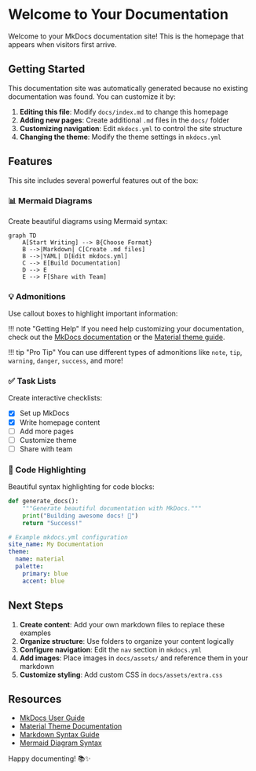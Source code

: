 # Welcome to Your Documentation

Welcome to your MkDocs documentation site! This is the homepage that appears when visitors first arrive.

## Getting Started

This documentation site was automatically generated because no existing documentation was found. You can customize it by:

1. **Editing this file**: Modify `docs/index.md` to change this homepage
2. **Adding new pages**: Create additional `.md` files in the `docs/` folder
3. **Customizing navigation**: Edit `mkdocs.yml` to control the site structure
4. **Changing the theme**: Modify the theme settings in `mkdocs.yml`

## Features

This site includes several powerful features out of the box:

### 📊 Mermaid Diagrams

Create beautiful diagrams using Mermaid syntax:

```mermaid
graph TD
    A[Start Writing] --> B{Choose Format}
    B -->|Markdown| C[Create .md files]
    B -->|YAML| D[Edit mkdocs.yml]
    C --> E[Build Documentation]
    D --> E
    E --> F[Share with Team]
```

### 💡 Admonitions

Use callout boxes to highlight important information:

!!! note "Getting Help"
    If you need help customizing your documentation, check out the [MkDocs documentation](https://www.mkdocs.org/) or the [Material theme guide](https://squidfunk.github.io/mkdocs-material/).

!!! tip "Pro Tip"
    You can use different types of admonitions like `note`, `tip`, `warning`, `danger`, `success`, and more!

### ✅ Task Lists

Create interactive checklists:

- [x] Set up MkDocs
- [x] Write homepage content
- [ ] Add more pages
- [ ] Customize theme
- [ ] Share with team

### 🎨 Code Highlighting

Beautiful syntax highlighting for code blocks:

```python
def generate_docs():
    """Generate beautiful documentation with MkDocs."""
    print("Building awesome docs! 🚀")
    return "Success!"
```

```yaml
# Example mkdocs.yml configuration
site_name: My Documentation
theme:
  name: material
  palette:
    primary: blue
    accent: blue
```

## Next Steps

1. **Create content**: Add your own markdown files to replace these examples
2. **Organize structure**: Use folders to organize your content logically
3. **Configure navigation**: Edit the `nav` section in `mkdocs.yml`
4. **Add images**: Place images in `docs/assets/` and reference them in your markdown
5. **Customize styling**: Add custom CSS in `docs/assets/extra.css`

## Resources

- [MkDocs User Guide](https://www.mkdocs.org/user-guide/)
- [Material Theme Documentation](https://squidfunk.github.io/mkdocs-material/)
- [Markdown Syntax Guide](https://www.markdownguide.org/basic-syntax/)
- [Mermaid Diagram Syntax](https://mermaid-js.github.io/mermaid/)

Happy documenting! 📚✨